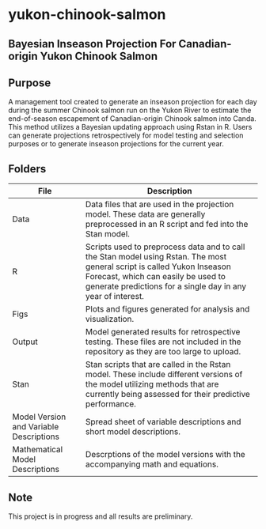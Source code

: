 # yukon-chinook-salmon
## Bayesian Inseason Projection For Canadian-origin Yukon Chinook Salmon 
## Purpose
A management tool created to generate an inseason projection for each day during the summer Chinook salmon run on the Yukon River to estimate the end-of-season escapement of Canadian-origin Chinook salmon into Canda. This method utilizes a Bayesian updating approach using Rstan in R. Users can generate projections retrospectively for model testing and selection purposes or to generate inseason projections for the current year.
## Folders
|File|Description|
|---|---|
|Data|Data files that are used in the projection model. These data are generally preprocessed in an R script and fed into the Stan model.|
|R|Scripts used to preprocess data and to call the Stan model using Rstan. The most general script is called Yukon Inseason Forecast, which can easily be used to generate predictions for a single day in any year of interest.|
|Figs|Plots and figures generated for analysis and visualization.|
|Output|Model generated results for retrospective testing. These files are not included in the repository as they are too large to upload.|
|Stan| Stan scripts that are called in the Rstan model. These include different versions of the model utilizing methods that are currently being assessed for their predictive performance.|
|Model Version and Variable Descriptions| Spread sheet of variable descriptions and short model descriptions.|
|Mathematical Model Descriptions| Descrptions of the model versions with the accompanying math and equations.|

## Note
This project is in progress and all results are preliminary.
